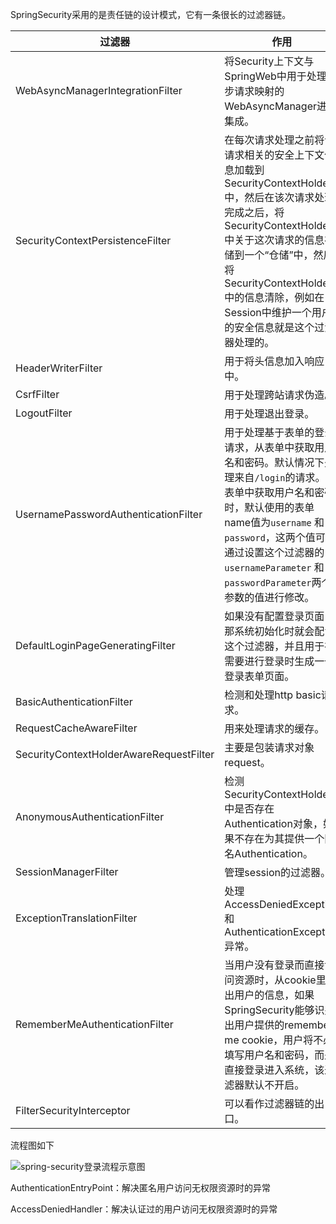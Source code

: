 SpringSecurity采用的是责任链的设计模式，它有一条很长的过滤器链。

| 过滤器                                  | 作用                                                         |
| --------------------------------------- | ------------------------------------------------------------ |
| WebAsyncManagerIntegrationFilter        | 将Security上下文与SpringWeb中用于处理异步请求映射的WebAsyncManager进行集成。 |
| SecurityContextPersistenceFilter        | 在每次请求处理之前将该请求相关的安全上下文信息加载到 SecurityContextHolder 中，然后在该次请求处理完成之后，将 SecurityContextHolder 中关于这次请求的信息存储到一个“仓储”中，然后将 SecurityContextHolder 中的信息清除，例如在Session中维护一个用户的安全信息就是这个过滤器处理的。 |
| HeaderWriterFilter                      | 用于将头信息加入响应中。                                     |
| CsrfFilter                              | 用于处理跨站请求伪造。                                       |
| LogoutFilter                            | 用于处理退出登录。                                           |
| UsernamePasswordAuthenticationFilter    | 用于处理基于表单的登录请求，从表单中获取用户名和密码。默认情况下处理来自`/login`的请求。从表单中获取用户名和密码时，默认使用的表单name值为`username` 和`password`，这两个值可以通过设置这个过滤器的`usernameParameter` 和`passwordParameter`两个参数的值进行修改。 |
| DefaultLoginPageGeneratingFilter        | 如果没有配置登录页面，那系统初始化时就会配置这个过滤器，并且用于在需要进行登录时生成一个登录表单页面。 |
| BasicAuthenticationFilter               | 检测和处理http basic请求。                                   |
| RequestCacheAwareFilter                 | 用来处理请求的缓存。                                         |
| SecurityContextHolderAwareRequestFilter | 主要是包装请求对象request。                                  |
| AnonymousAuthenticationFilter           | 检测SecurityContextHolder中是否存在Authentication对象，如果不存在为其提供一个匿名Authentication。 |
| SessionManagerFilter                    | 管理session的过滤器。                                        |
| ExceptionTranslationFilter              | 处理AccessDeniedException和AuthenticationException异常。     |
| RememberMeAuthenticationFilter          | 当用户没有登录而直接访问资源时，从cookie里找出用户的信息，如果SpringSecurity能够识别出用户提供的remember me cookie，用户将不必填写用户名和密码，而是直接登录进入系统，该过滤器默认不开启。 |
| FilterSecurityInterceptor               | 可以看作过滤器链的出口。                                     |

流程图如下

![spring-security登录流程示意图](https://github.com/chokeyBlandness/notes/tree/main/pictures/spring-security登录流程示意图.jpg)

AuthenticationEntryPoint：解决匿名用户访问无权限资源时的异常

AccessDeniedHandler：解决认证过的用户访问无权限资源时的异常